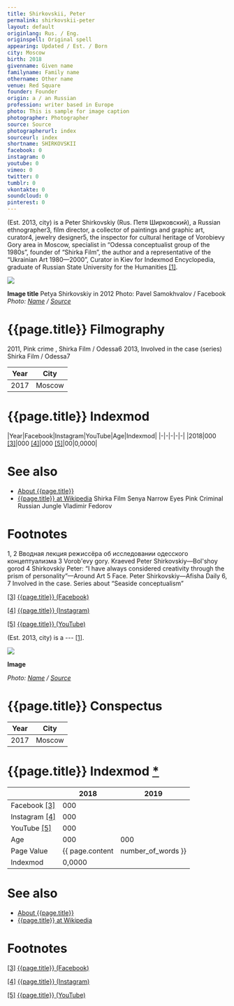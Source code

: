 ```yaml
---
title: Shirkovskii, Peter
permalink: shirkovskii-peter
layout: default
originlang: Rus. / Eng.
originspell: Original spell
appearing: Updated / Est. / Born
city: Moscow
birth: 2018
givenname: Given name
familyname: Family name
othername: Other name
venue: Red Square
founder: Founder
origin: a / an Russian
profession: writer based in Europe
photo: This is sample for image caption
photographer: Photographer
source: Source
photographerurl: index
sourceurl: index
shortname: SHIRKOVSKII
facebook: 0
instagram: 0
youtube: 0
vimeo: 0
twitter: 0
tumblr: 0
vkontakte: 0
soundcloud: 0
pinterest: 0
---
```


(Est. 2013, city) is a Peter Shirkovskiy (Rus. Петя Ширковский), a Russian ethnographer3, film director, a collector of paintings and graphic art, curator4, jewelry designer5, the inspector for cultural heritage of Vorobievy Gory area in Moscow, specialist in “Odessa conceptualist group of the 1980s”, founder of “Shirka Film”, the author and a representative of the “Ukrainian Art 1980—2000”, Curator in Kiev for Indexmod Encyclopedia, graduate of Russian State University for the Humanities <span id="a1">[\[1\]](#f1)</span>.

![](/encyclopedia/images/image-name.jpg)

**Image title**
Petya Shirkovskiy in 2012
Photo: Pavel Samokhvalov / Facebook
*Photo: [Name](index) / [Source](index)*

# {{page.title}} Filmography

 2011, Pink crime , Shirka Film / Odessa6
 2013, Involved in the case (series)  Shirka Film / Odessa7

|Year|City|
|-|-|
|2017|Moscow|

# {{page.title}} Indexmod

|Year|Facebook|Instagram|YouTube|Age|Indexmod|
|-|-|-|-|-|
|2018|000 <span id="a3">[\[3\]](#f3)</span>|000 <span id="a4">[\[4\]](#f4)</span>|000 <span id="a5">[\[5\]](#f5)</span>|00|0,0000|


# See also

+ [About {{page.title}}](index)
+ [{{page.title}} at Wikipedia](index)
Shirka Film
Senya Narrow Eyes
Pink Criminal
Russian Jungle
Vladimir Fedorov

# Footnotes

1, 2 Вводная лекция режиссёра об исследовании одесского концептуализма
3 Vorob'evy gory. Kraeved Peter Shirkovskiy—Bol'shoy gorod
4 Shirkovskiy Peter: “I have always considered creativity through the prism of personality”—Around Art
5 Face. Peter Shirkovskiy—Afisha Daily
6, 7 Involved in the case. Series about “Seaside conceptualism”

[[3]](#a3) <span id="f3"></span> [{{page.title}} (Facebook)](index)

[[4]](#a4) <span id="f4"></span> [{{page.title}} (Instagram)](index)

[[5]](#a5) <span id="f5"></span> [{{page.title}} (YouTube)](index)

(Est. 2013, city) is a --- <span id="a1">[\[1\]](#f1)</span>.

![](/encyclopedia/images/{{page.permalink}}.jpg)

**Image**

*Photo: [Name](index) / [Source](index)*

# {{page.title}} Conspectus

|Year|City|
|-|-|
|2017|Moscow|

# {{page.title}} Indexmod [*](indexmod)

||2018|2019|
|-|-|-|
|Facebook <span id="a3">[\[3\]](#f3)</span>|000||
|Instagram <span id="a4">[\[4\]](#f4)</span>|000||
|YouTube <span id="a5">[\[5\]](#f5)</span>|000||
|Age|000|000|
|Page Value|{{ page.content | number_of_words }}||
|Indexmod|0,0000||

# See also

+ [About {{page.title}}](index)
+ [{{page.title}} at Wikipedia](index)

# Footnotes

[[3]](#a3) <span id="f3"></span> [{{page.title}} (Facebook)](index)

[[4]](#a4) <span id="f4"></span> [{{page.title}} (Instagram)](index)

[[5]](#a5) <span id="f5"></span> [{{page.title}} (YouTube)](index)
